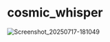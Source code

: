 # cosmic_whisper

<img alt="Screenshot_20250717-181049" src="https://github.com/user-attachments/assets/86fa831e-915c-49ab-9c35-e4b84e795717" />

